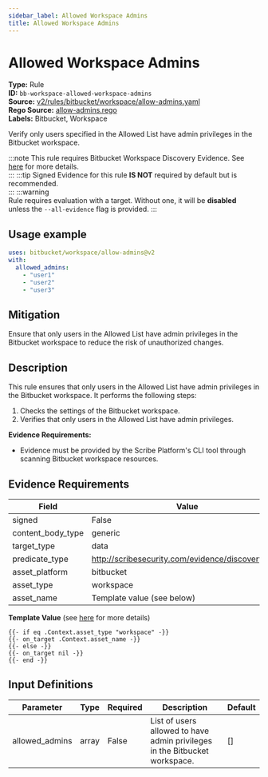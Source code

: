 ```yaml
---
sidebar_label: Allowed Workspace Admins
title: Allowed Workspace Admins
---  
```

# Allowed Workspace Admins  
**Type:** Rule  
**ID:** `bb-workspace-allowed-workspace-admins`  
**Source:** [v2/rules/bitbucket/workspace/allow-admins.yaml](https://github.com/scribe-public/sample-policies/blob/main/v2/rules/bitbucket/workspace/allow-admins.yaml)  
**Rego Source:** [allow-admins.rego](https://github.com/scribe-public/sample-policies/blob/main/v2/rules/bitbucket/workspace/allow-admins.rego)  
**Labels:** Bitbucket, Workspace  

Verify only users specified in the Allowed List have admin privileges in the Bitbucket workspace.

:::note 
This rule requires Bitbucket Workspace Discovery Evidence. See [here](/docs/platforms/discover#bitbucket-discovery) for more details.  
::: 
:::tip 
Signed Evidence for this rule **IS NOT** required by default but is recommended.  
::: 
:::warning  
Rule requires evaluation with a target. Without one, it will be **disabled** unless the `--all-evidence` flag is provided.
::: 

## Usage example

```yaml
uses: bitbucket/workspace/allow-admins@v2
with:
  allowed_admins:
    - "user1"
    - "user2"
    - "user3"
```

## Mitigation  
Ensure that only users in the Allowed List have admin privileges in the Bitbucket workspace to reduce the risk of unauthorized changes.


## Description  
This rule ensures that only users in the Allowed List have admin privileges in the Bitbucket workspace.
It performs the following steps:

1. Checks the settings of the Bitbucket workspace.
2. Verifies that only users in the Allowed List have admin privileges.

**Evidence Requirements:**
- Evidence must be provided by the Scribe Platform's CLI tool through scanning Bitbucket workspace resources.

## Evidence Requirements  
| Field | Value |
|-------|-------|
| signed | False |
| content_body_type | generic |
| target_type | data |
| predicate_type | http://scribesecurity.com/evidence/discovery/v0.1 |
| asset_platform | bitbucket |
| asset_type | workspace |
| asset_name | Template value (see below) |

**Template Value** (see [here](/docs/valint/initiatives#template-arguments) for more details)

```
{{- if eq .Context.asset_type "workspace" -}}
{{- on_target .Context.asset_name -}}
{{- else -}}
{{- on_target nil -}}
{{- end -}}
```

## Input Definitions  
| Parameter | Type | Required | Description | Default |
|-----------|------|----------|-------------| --------|
| allowed_admins | array | False | List of users allowed to have admin privileges in the Bitbucket workspace. | [] |

